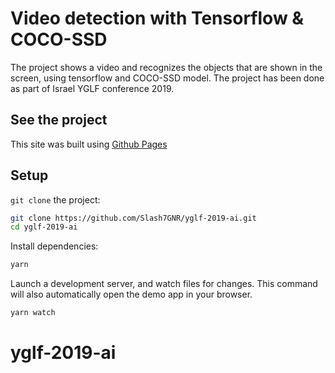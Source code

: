 # Video detection with Tensorflow & COCO-SSD

The project shows a video and recognizes the objects that are shown in the screen, using tensorflow and COCO-SSD model.
The project has been done as part of Israel YGLF conference 2019.

## See the project
This site was built using [Github Pages](https://slash7gnr.github.io/yglf-2019-ai/)

## Setup

`git clone` the project:

```sh
git clone https://github.com/Slash7GNR/yglf-2019-ai.git
cd yglf-2019-ai
```

Install dependencies:

```sh
yarn
```

Launch a development server, and watch files for changes. This command will also automatically open
the demo app in your browser.

```sh
yarn watch
```

# yglf-2019-ai
